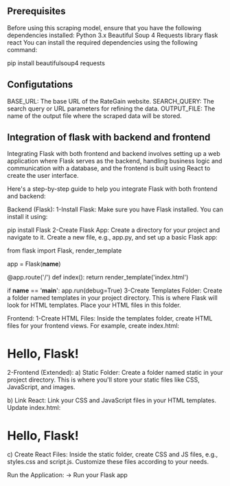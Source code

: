 ## Prerequisites

Before using this scraping model, ensure that you have the following dependencies installed:
Python 3.x
Beautiful Soup 4
Requests library
flask
react
You can install the required dependencies using the following command:

pip install  beautifulsoup4  requests

## Configutations

BASE_URL: The base URL of the RateGain website.
SEARCH_QUERY: The search query or URL parameters for refining the data.
OUTPUT_FILE: The name of the output file where the scraped data will be stored.

## Integration of flask with backend and frontend

Integrating Flask with both frontend and backend involves setting up a web application where Flask serves as the backend, handling business logic and communication with a database, and the frontend is built using React to create the user interface.

 Here's a step-by-step guide to help you integrate Flask with both frontend and backend:

Backend (Flask):
1-Install Flask:
Make sure you have Flask installed. You can install it using:

pip install Flask
2-Create Flask App:
Create a directory for your project and navigate to it. Create a new file, e.g., app.py, and set up a basic Flask app:

from flask import Flask, render_template

app = Flask(__name__)

@app.route('/')
def index():
    return render_template('index.html')

if __name__ == '__main__':
    app.run(debug=True)
3-Create Templates Folder:
Create a folder named templates in your project directory. This is where Flask will look for HTML templates. Place your HTML files in this folder.

Frontend:
1-Create HTML Files:
Inside the templates folder, create HTML files for your frontend views. For example, create index.html:

<!DOCTYPE html>
<html lang="en">
<head>
    <meta charset="UTF-8">
    <meta http-equiv="X-UA-Compatible" content="IE=edge">
    <meta name="viewport" content="width=device-width, initial-scale=1.0">
    <title>Your Flask App</title>
</head>
<body>
    <h1>Hello, Flask!</h1>
</body>
</html>

2-Frontend (Extended):
a) Static Folder:
Create a folder named static in your project directory. This is where you'll store your static files like CSS, JavaScript, and images.

b) Link React:
Link your CSS and JavaScript files in your HTML templates. Update index.html:

<!DOCTYPE html>
<html lang="en">
<head>
    <!-- ... other meta tags ... -->
    <link rel="stylesheet" href="{{ url_for('static', filename='styles.css') }}">
</head>
<body>
    <h1>Hello, Flask!</h1>
    <script src="{{ url_for('static', filename='script.js') }}"></script>
</body>
</html>

c) Create React Files:
Inside the static folder, create CSS and JS files, e.g., styles.css and script.js. Customize these files according to your needs.

Run the Application:
-> Run your Flask app
